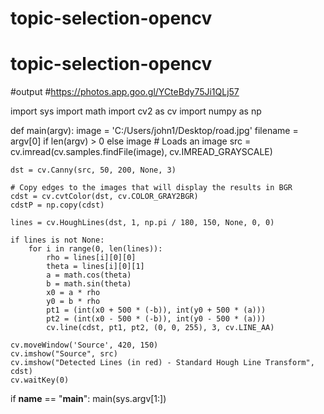 # topic-selection-opencv
# topic-selection-opencv
#output
#https://photos.app.goo.gl/YCteBdy75Ji1QLj57

import sys
import math
import cv2 as cv
import numpy as np

def main(argv):
    image = 'C:/Users/john1/Desktop/road.jpg'
    filename = argv[0] if len(argv) > 0 else image
    # Loads an image
    src = cv.imread(cv.samples.findFile(image), cv.IMREAD_GRAYSCALE)

    dst = cv.Canny(src, 50, 200, None, 3)

    # Copy edges to the images that will display the results in BGR
    cdst = cv.cvtColor(dst, cv.COLOR_GRAY2BGR)
    cdstP = np.copy(cdst)

    lines = cv.HoughLines(dst, 1, np.pi / 180, 150, None, 0, 0)

    if lines is not None:
        for i in range(0, len(lines)):
            rho = lines[i][0][0]
            theta = lines[i][0][1]
            a = math.cos(theta)
            b = math.sin(theta)
            x0 = a * rho
            y0 = b * rho
            pt1 = (int(x0 + 500 * (-b)), int(y0 + 500 * (a)))
            pt2 = (int(x0 - 500 * (-b)), int(y0 - 500 * (a)))
            cv.line(cdst, pt1, pt2, (0, 0, 255), 3, cv.LINE_AA)

    cv.moveWindow('Source', 420, 150)
    cv.imshow("Source", src)
    cv.imshow("Detected Lines (in red) - Standard Hough Line Transform", cdst)
    cv.waitKey(0)

if __name__ == "__main__":
    main(sys.argv[1:])
